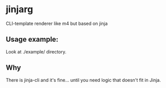 # jinjarg

CLI-template renderer like m4 but based on jinja

## Usage example:

Look at ./example/ directory.

## Why

There is jinja-cli and it's fine... until you need logic that doesn't fit in Jinja.
